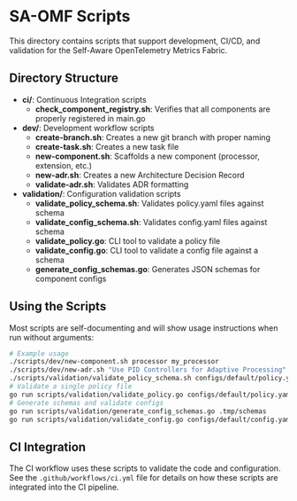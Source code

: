 # SA-OMF Scripts

This directory contains scripts that support development, CI/CD, and validation for the Self-Aware OpenTelemetry Metrics Fabric.

## Directory Structure

- **ci/**: Continuous Integration scripts
  - **check_component_registry.sh**: Verifies that all components are properly registered in main.go
- **dev/**: Development workflow scripts
  - **create-branch.sh**: Creates a new git branch with proper naming
  - **create-task.sh**: Creates a new task file
  - **new-component.sh**: Scaffolds a new component (processor, extension, etc.)
  - **new-adr.sh**: Creates a new Architecture Decision Record
  - **validate-adr.sh**: Validates ADR formatting
- **validation/**: Configuration validation scripts
  - **validate_policy_schema.sh**: Validates policy.yaml files against schema
  - **validate_config_schema.sh**: Validates config.yaml files against schema
  - **validate_policy.go**: CLI tool to validate a policy file
  - **validate_config.go**: CLI tool to validate a config file against a schema
  - **generate_config_schemas.go**: Generates JSON schemas for component configs

## Using the Scripts

Most scripts are self-documenting and will show usage instructions when run without arguments:

```bash
# Example usage
./scripts/dev/new-component.sh processor my_processor
./scripts/dev/new-adr.sh "Use PID Controllers for Adaptive Processing"
./scripts/validation/validate_policy_schema.sh configs/default/policy.yaml
# Validate a single policy file
go run scripts/validation/validate_policy.go configs/default/policy.yaml
# Generate schemas and validate configs
go run scripts/validation/generate_config_schemas.go .tmp/schemas
go run scripts/validation/validate_config.go configs/default/config.yaml .tmp/schemas/default.json
```

## CI Integration

The CI workflow uses these scripts to validate the code and configuration. See the `.github/workflows/ci.yml` file for details on how these scripts are integrated into the CI pipeline.